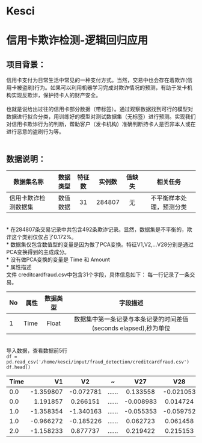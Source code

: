 # Kesci
# 信用卡欺诈检测-逻辑回归应用
## 项目背景：<br>
信用卡支付为日常生活中常见的一种支付方式。当然，交易中也会存在着欺诈(信用卡被盗刷)行为。如果可以利用机器学习完成对欺诈情况的预测，有助于发卡机构实现反欺诈，保护持卡人的财产安全。<br><br>
也就是说给出过往的信用卡部分数据（带标签）。通过观察数据找到可行的模型对数据进行拟合分类，用训练好的模型对测试数据集（无标签）进行预测。实现我们对信用卡欺诈行为的判断，帮助客户（发卡机构）准确判断持卡人是否非本人或在进行恶意的盗刷行为等。<br><br>

## 数据说明：<br>
|数据集名称 |数据类型 |特征数 |实例数 |值缺失 |相关任务 |
| --------   | -----:   | :----: | :----: | :----: |  :----: |
|信用卡欺诈检测数据集 |数值数据 |31 |284807 |无|不平衡样本处理，预测分类 |

<br>
* 在284807条交易记录中共包含492条欺诈记录。显然，数据集是不平衡的，欺诈这个类别仅仅占了0.172%。<br>
* 数据集仅包含数值型的变量是因为做了PCA变换。特征V1,V2,...V28分别是通过PCA变换得到的主成成分。<br>
* 没有做PCA变换的变量是 Time 和 Amount <br>
* 属性描述<br>
文件 creditcardfraud.csv中包含31个字段，具体信息如下：
每一行记录了一条交易。<br>

|No |属性 |数据类型 |字段描述 |
| --------   | -----:   | :----: | :----: |
|1 |Time |Float |数据集中第一条记录与本条记录的时间差值(seconds elapsed),秒为单位 |








<br>导入数据，查看数据前5行<br>
`df = pd.read_csv('/home/kesci/input/fraud_detection/creditcardfraud.csv')`<br>
`df.head()`<br>

|Time         |V1       |V2       |~       |V27    |V28    |Amount    |Class    |
| --------   | -----:   | :----: | :----: | :----: |  :----: |  :----: |  :----: |
|0.0         |-1.359807       |-0.072781       |……      |0.133558    |-0.021053    |149.62   |0    |
|0.0         |1.191857        |0.266151      |……      |-0.008983   |0.014724   |2.69  |0    |
|1.0         |-1.358354      |-1.340163       |……      |-0.055353  |-0.059752   |378.66  |0    |
|1.0         |-0.966272      |-0.185226      |……      |0.062723  |0.061458   |	123.50  |0    |
|2.0         |-1.158233      |0.877737      |……      |0.219422  |0.215153   |	69.99  |0    |
